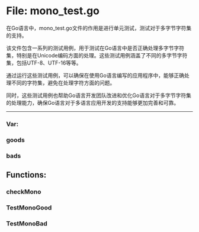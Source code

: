 # File: mono_test.go

在Go语言中，mono_test.go文件的作用是进行单元测试，测试对于多字节字符集的支持。

该文件包含一系列的测试用例，用于测试在Go语言中是否正确处理多字节字符集，特别是在Unicode编码方面的处理。这些测试用例涵盖了不同的多字节字符集，包括UTF-8、UTF-16等等。

通过运行这些测试用例，可以确保在使用Go语言编写的应用程序中，能够正确处理不同的字符集，避免在处理字符方面的问题。

同时，这些测试用例也帮助Go语言开发团队改进和优化Go语言对于多字节字符集的处理能力，确保Go语言对于多语言应用开发的支持能够更加完善和可靠。




---

### Var:

### goods





### bads





## Functions:

### checkMono





### TestMonoGood





### TestMonoBad





